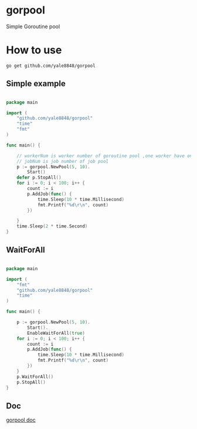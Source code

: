 # gorpool

Simple Goroutine pool 

# How to use

```
go get github.com/yale8848/gorpool
```

## Simple example

```go

package main

import (
	"github.com/yale8848/gorpool"
	"time"
	"fmt"
)

func main() {

    // workerNum is worker number of goroutine pool ,one worker have one goroutine ,
    // jobNum is job number of job pool
	p := gorpool.NewPool(5, 10).
		Start()
	defer p.StopAll()
	for i := 0; i < 100; i++ {
		count := i
		p.AddJob(func() {
			time.Sleep(10 * time.Millisecond)
			fmt.Printf("%d\r\n", count)
		})

	}
	time.Sleep(2 * time.Second)
}

```

## WaitForAll

```go

package main

import (
	"fmt"
	"github.com/yale8848/gorpool"
	"time"
)

func main() {

	p := gorpool.NewPool(5, 10).
		Start().
		EnableWaitForAll(true)
	for i := 0; i < 100; i++ {
		count := i
		p.AddJob(func() {
			time.Sleep(10 * time.Millisecond)
			fmt.Printf("%d\r\n", count)
		})
	}
	p.WaitForAll()
	p.StopAll()
}

```

## Doc

[gorpool doc](https://godoc.org/github.com/yale8848/gorpool)


